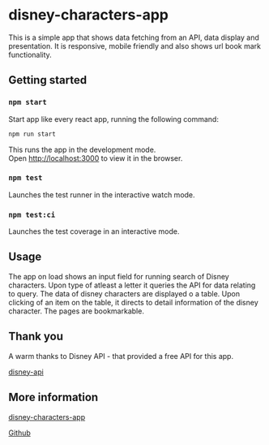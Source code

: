 # disney-characters-app

This is a simple app that shows data fetching from an API, data display and presentation. It is responsive, mobile friendly and also shows url book mark functionality.

## Getting started

### `npm start`

Start app like every react app, running the following command:

```sh
npm run start
```

This runs the app in the development mode.\
Open [http://localhost:3000](http://localhost:3000) to view it in the browser.

### `npm test`

Launches the test runner in the interactive watch mode.

### `npm test:ci`

Launches the test coverage in an interactive mode.

## Usage

The app on load shows an input field for running search of Disney characters. Upon type of atleast a letter it queries the API for data relating to query. The data of disney characters are displayed o a table.
Upon clicking of an item on the table, it directs to detail information of the disney character. The pages are bookmarkable.

## Thank you

A warm thanks to Disney API - that provided a free API for this app.

[disney-api](https://disneyapi.dev/)

## More information

[disney-characters-app](https://disney-characters-kir8axrzr-stanley-agwu.vercel.app/character)

[Github](https://github.com/stanley-agwu/disney-characters-app)
